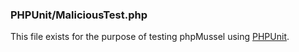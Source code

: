 ### PHPUnit/MaliciousTest.php

This file exists for the purpose of testing phpMussel using [PHPUnit](https://github.com/sebastianbergmann/phpunit).